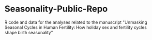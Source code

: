 # Seasonality-Public-Repo
R code and data for the analyses related to the manuscript "Unmasking Seasonal Cycles in Human Fertility: How holiday sex and fertility cycles shape birth seasonality"
